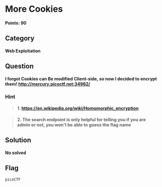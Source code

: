 # More Cookies
#### Points: 90

## Category
#### Web Exploitation

## Question
#### I forgot Cookies can Be modified Client-side, so now I decided to encrypt them! http://mercury.picoctf.net:34962/

### Hint
>#### 1. https://en.wikipedia.org/wiki/Homomorphic_encryption

>#### 2. The search endpoint is only helpful for telling you if you are admin or not, you won't be able to guess the flag name

 
## Solution

#### No solved
## Flag
`picoCTF`